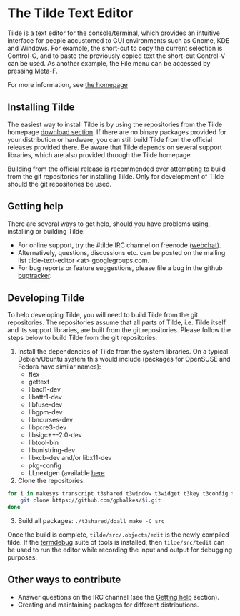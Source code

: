# The Tilde Text Editor

Tilde is a text editor for the console/terminal, which provides an intuitive
interface for people accustomed to GUI environments such as Gnome, KDE and
Windows. For example, the short-cut to copy the current selection is Control-C,
and to paste the previously copied text the short-cut Control-V can be used.
As another example, the File menu can be accessed by pressing Meta-F.

For more information, see [the homepage](https://os.ghalkes.nl/tilde)

## Installing Tilde

The easiest way to install Tilde is by using the repositories from the Tilde
homepage [download section](https://os.ghalkes.nl/tilde/download.html). If there
are no binary packages provided for your distribution or hardware, you can still
build Tilde from the official releases provided there. Be aware that Tilde
depends on several support libraries, which are also provided through the
Tilde homepage.

Building from the official release is recommended over attempting to build from
the git repositories for installing Tilde. Only for development of Tilde should
the git repositories be used.

## Getting help

There are several ways to get help, should you have problems using, installing
or building Tilde:

* For online support, try the #tilde IRC channel on freenode
  ([webchat](http://webchat.freenode.net/?channels=tilde)).
* Alternatively, questions, discussions etc. can be posted on the mailing list
  tilde-text-editor &lt;at&gt; googlegroups.com.
* For bug reports or feature suggestions, please file a bug in the github
  [bugtracker](https://github.com/gphalkes/tilde/issues).

## Developing Tilde

To help developing Tilde, you will need to build Tilde from the git
repositories. The repositories assume that all parts of Tilde, i.e. Tilde
itself and its support libraries, are built from the git repositories. Please
follow the steps below to build Tilde from the git repositories:

1. Install the dependencies of Tilde from the system libraries. On a typical
   Debian/Ubuntu system this would include (packages for OpenSUSE and Fedora
   have similar names):
   * flex
   * gettext
   * libacl1-dev
   * libattr1-dev
   * libfuse-dev
   * libgpm-dev
   * libncurses-dev
   * libpcre3-dev
   * libsigc++-2.0-dev
   * libtool-bin
   * libunistring-dev
   * libxcb-dev and/or libx11-dev
   * pkg-config
   * LLnextgen (available [here](https://os.ghalkes.nl/LLnextgen/download.html)
2. Clone the repositories:
```bash
for i in makesys transcript t3shared t3window t3widget t3key t3config t3highlight tilde ; do
    git clone https://github.com/gphalkes/$i.git
done
```
3. Build all packages: `./t3shared/doall make -C src`

Once the build is complete, `tilde/src/.objects/edit` is the newly compiled
tilde. If the [termdebug](https://os.ghalkes.nl/termdebug.html) suite of tools
is installed, then `tilde/src/tedit` can be used to run the editor while
recording the input and output for debugging purposes.

## Other ways to contribute

* Answer questions on the IRC channel (see the [Getting help](#getting-help)
  section).
* Creating and maintaining packages for different distributions.
